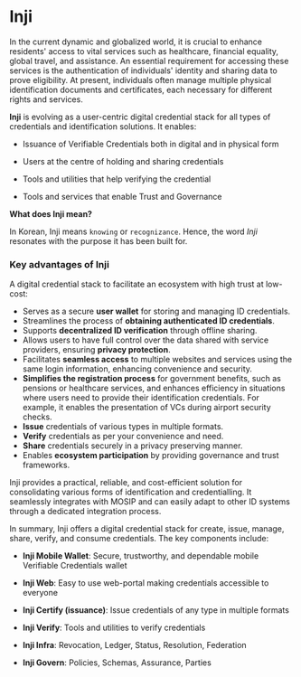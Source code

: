 # Inji

In the current dynamic and globalized world, it is crucial to enhance residents' access to vital services such as healthcare, financial equality, global travel, and assistance. An essential requirement for accessing these services is the authentication of individuals' identity and sharing data to prove eligibility. At present, individuals often manage multiple physical identification documents and certificates, each necessary for different rights and services.

**Inji** is evolving as a user-centric digital credential stack for all types of credentials and identification solutions. It enables:

* Issuance of Verifiable Credentials both in digital and in physical form

* Users at the centre of holding and sharing credentials

* Tools and utilities that help verifying the credential

* Tools and services that enable Trust and Governance

**What does Inji mean?**

In Korean, Inji means `knowing` or `recognizance`. Hence, the word _Inji_ resonates with the purpose it has been built for.

### Key advantages of Inji

A digital credential stack to facilitate an ecosystem with high trust at low-cost:

* Serves as a secure **user wallet** for storing and managing ID credentials.
* Streamlines the process of **obtaining authenticated ID credentials**.
* Supports **decentralized ID verification** through offline sharing.
* Allows users to have full control over the data shared with service providers, ensuring **privacy protection**.
* Facilitates **seamless access** to multiple websites and services using the same login information, enhancing convenience and security.
* **Simplifies the registration process** for government benefits, such as pensions or healthcare services, and enhances efficiency in situations where users need to provide their identification credentials. For example, it enables the presentation of VCs during airport security checks.
* **Issue** credentials of various types in multiple formats.
* **Verify** credentials as per your convenience and need.
* **Share** credentials securely in a privacy preserving manner.
* Enables **ecosystem participation** by providing governance and trust frameworks.

Inji provides a practical, reliable, and cost-efficient solution for consolidating various forms of identification and credentialling. It seamlessly integrates with MOSIP and can easily adapt to other ID systems through a dedicated integration process.

In summary, Inji offers a digital credential stack for create, issue, manage, share, verify, and consume credentials. The key components include:

* **Inji Mobile Wallet**: Secure, trustworthy, and dependable mobile Verifiable Credentials wallet

* **Inji Web**: Easy to use web-portal making credentials accessible to everyone

* **Inji Certify (issuance)**: Issue credentials of any type in multiple formats

* **Inji Verify**: Tools and utilities to verify credentials

* **Inji Infra**: Revocation, Ledger, Status, Resolution, Federation

* **Inji Govern**: Policies, Schemas, Assurance, Parties




